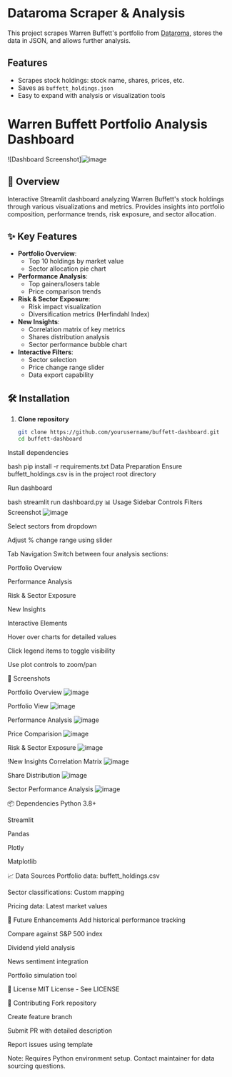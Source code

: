# Dataroma Scraper & Analysis

This project scrapes Warren Buffett's portfolio from [Dataroma](https://www.dataroma.com/m/holdings.php?m=BRK), stores the data in JSON, and allows further analysis.

## Features

- Scrapes stock holdings: stock name, shares, prices, etc.
- Saves as `buffett_holdings.json`
- Easy to expand with analysis or visualization tools
  
# Warren Buffett Portfolio Analysis Dashboard

![Dashboard Screenshot]![image](https://github.com/user-attachments/assets/6db26771-c255-4417-aaca-5e42a676991e)
 <!-- Add your screenshot here -->

## 📖 Overview
Interactive Streamlit dashboard analyzing Warren Buffett's stock holdings through various visualizations and metrics. Provides insights into portfolio composition, performance trends, risk exposure, and sector allocation.

## ✨ Key Features
- **Portfolio Overview**: 
  - Top 10 holdings by market value
  - Sector allocation pie chart
- **Performance Analysis**:
  - Top gainers/losers table
  - Price comparison trends
- **Risk & Sector Exposure**:
  - Risk impact visualization
  - Diversification metrics (Herfindahl Index)
- **New Insights**:
  - Correlation matrix of key metrics
  - Shares distribution analysis
  - Sector performance bubble chart
- **Interactive Filters**:
  - Sector selection
  - Price change range slider
  - Data export capability

## 🛠️ Installation
1. **Clone repository**
   ```bash
   git clone https://github.com/yourusername/buffett-dashboard.git
   cd buffett-dashboard
Install dependencies

bash
pip install -r requirements.txt
Data Preparation
Ensure buffett_holdings.csv is in the project root directory

Run dashboard

bash
streamlit run dashboard.py
📊 Usage
Sidebar Controls
Filters Screenshot ![image](https://github.com/user-attachments/assets/5009ae0c-2255-4421-a9dc-e1f8adc85ce4)


Select sectors from dropdown

Adjust % change range using slider

Tab Navigation
Switch between four analysis sections:

Portfolio Overview

Performance Analysis

Risk & Sector Exposure

New Insights

Interactive Elements

Hover over charts for detailed values

Click legend items to toggle visibility

Use plot controls to zoom/pan

📸 Screenshots

Portfolio Overview
![image](https://github.com/user-attachments/assets/0b37d84a-f493-4fcc-afbf-14393962c6d9)

Portfolio View
![image](https://github.com/user-attachments/assets/4cf27770-3f14-47d9-8e91-4a42e85f135c)

Performance Analysis
![image](https://github.com/user-attachments/assets/545e7dc5-be97-4782-93d6-c390c4b81427)

Price Comparision
![image](https://github.com/user-attachments/assets/ffc00781-34b9-4f1a-b493-70cee5dfd25f)


Risk & Sector Exposure
![image](https://github.com/user-attachments/assets/2dc7eed0-a470-4031-9575-e74acd3cb36c)

!New Insights
Correlation Matrix
![image](https://github.com/user-attachments/assets/83530e3c-da4b-410c-b1f8-3de5ec15cf7f)

Share Distribution
![image](https://github.com/user-attachments/assets/532058ed-926a-463d-b590-19d77fa4bd41)

Sector Performance Analysis
![image](https://github.com/user-attachments/assets/35551205-aed7-413a-9caf-e1afaa150129)

📦 Dependencies
Python 3.8+

Streamlit

Pandas

Plotly

Matplotlib

📈 Data Sources
Portfolio data: buffett_holdings.csv

Sector classifications: Custom mapping

Pricing data: Latest market values

🚀 Future Enhancements
Add historical performance tracking

Compare against S&P 500 index

Dividend yield analysis

News sentiment integration

Portfolio simulation tool

📄 License
MIT License - See LICENSE

🤝 Contributing
Fork repository

Create feature branch

Submit PR with detailed description

Report issues using template

Note: Requires Python environment setup. Contact maintainer for data sourcing questions.
